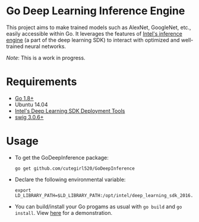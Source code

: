 # Go Deep Learning Inference Engine

This project aims to make trained models such as AlexNet, GoogleNet, etc., easily accessible within Go. It leverages the features of [Intel's inference engine](https://software.intel.com/en-us/deep-learning-sdk) (a part of the deep learning SDK) to interact with optimized and well-trained neural networks.

_Note_: This is a work in progress.

# Requirements

- [Go 1.8+](https://golang.org/)
- Ubuntu 14.04
- [Intel's Deep Learning SDK Deployment Tools](https://software.intel.com/en-us/deep-learning-sdk)
- [swig 3.0.6+](http://www.swig.org/)

# Usage

- To get the GoDeepInference package:

    ```
    go get github.com/cutegirl520/GoDeepInference
    ```

- Declare the following environmental variable:

    ```
    export LD_LIBRARY_PATH=$LD_LIBRARY_PATH:/opt/intel/deep_learning_sdk_2016.1.0.861/deployment_tools/inference_engine/bin/intel64/lib:/opt/intel/deep_learning_sdk_2016.1.0.861/deployment_tools/inference_engine/lib/intel64
    ```

- You can build/install your Go progams as usual with `go build` and `go install`.  View [here](examples/basic_classification/main.go) for a demonstration.
